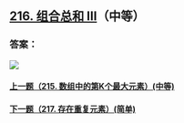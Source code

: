 ## [216. 组合总和 III](https://leetcode-cn.com/problems/combination-sum-iii/)（中等）





### 答案：



![](https://img-blog.csdnimg.cn/20200807155236311.png)

#### [上一题（215. 数组中的第K个最大元素）(中等)](https://github.com/sdwwld/leetCode/blob/master/src/main/java/com/wld/java/leetcode/leetCode0215.md)

#### [下一题（217. 存在重复元素）(简单)](https://github.com/sdwwld/leetCode/blob/master/src/main/java/com/wld/java/leetcode/leetCode0217.md)